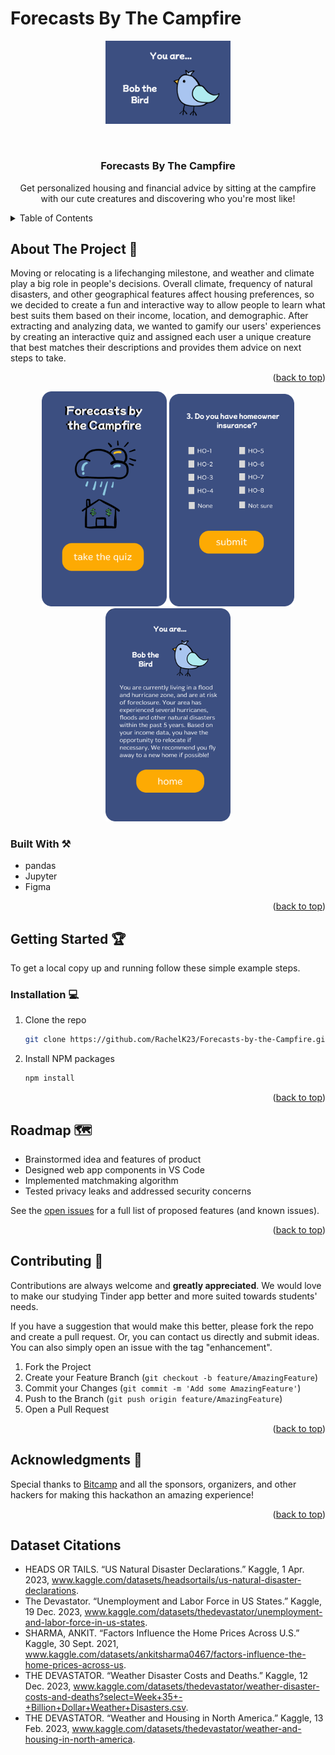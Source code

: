 # Forecasts By The Campfire

<a name="readme-top"></a>

<!-- PROJECT LOGO -->
<p align="center">
  <img src="Frame 12 (1).png" alt="app" width="200">
</p>
<br />
<div align="center">
  <a href="https://github.com/RachelK23/Forecasts-by-the-Campfire"></a>

<h3 align="center" font-size=36px>Forecasts By The Campfire</h3>

  <p align="center">
    Get personalized housing and financial advice by sitting at the campfire with our cute creatures and discovering who you're most like!
    <br />
  </p>
</div>

<!-- TABLE OF CONTENTS -->
<details>
  <summary>Table of Contents</summary>
  <ol>
    <li>
      <a href="#about-the-project">About The Project</a>
      <ul>
        <li><a href="#built-with">Built With</a></li>
      </ul>
    </li>
    <li>
      <a href="#getting-started">Getting Started</a>
      <ul>
        <li><a href="#installation">Installation</a></li>
      </ul>
    </li>
    <li><a href="#roadmap">Roadmap</a></li>
    <li><a href="#contributing">Contributing</a></li>
    <li><a href="#acknowledgments">Acknowledgments</a></li>
  </ol>
</details>

<!-- ABOUT THE PROJECT -->
## About The Project 📘

Moving or relocating is a lifechanging milestone, and weather and climate play a big role in people's decisions. Overall climate, frequency of natural disasters, and other geographical features affect housing preferences, so we decided to create a fun and interactive way to allow people to learn what best suits them based on their income, location, and demographic. After extracting and analyzing data, we wanted to gamify our users' experiences by creating an interactive quiz and assigned each user a unique creature that best matches their descriptions and provides them advice on next steps to take.
<p align="right">(<a href="#readme-top">back to top</a>)</p>

<p align="center">
  <img src="Frame 1.png" alt="app" width="200">
  <img src="Frame 4.png" alt="app" width="200">
  <img src="Frame 12.png" alt="app" width="200">
</p>

### Built With ⚒️

* pandas
* Jupyter
* Figma

<p align="right">(<a href="#readme-top">back to top</a>)</p>

<!-- GETTING STARTED -->
## Getting Started 🏆

To get a local copy up and running follow these simple example steps.

### Installation 💻

1. Clone the repo
   ```sh
   git clone https://github.com/RachelK23/Forecasts-by-the-Campfire.git
   ```
3. Install NPM packages
   ```sh
   npm install
   ```

<p align="right">(<a href="#readme-top">back to top</a>)</p>

<!-- ROADMAP -->
## Roadmap 🗺️

- Brainstormed idea and features of product
- Designed web app components in VS Code
- Implemented matchmaking algorithm
- Tested privacy leaks and addressed security concerns

See the [open issues](https://github.com/IreneL7/StudyTerp/issues) for a full list of proposed features (and known issues).

<p align="right">(<a href="#readme-top">back to top</a>)</p>

<!-- CONTRIBUTING -->
## Contributing 🤚

Contributions are always welcome and **greatly appreciated**. We would love to make our studying Tinder app better and more suited towards students' needs. 

If you have a suggestion that would make this better, please fork the repo and create a pull request. Or, you can contact us directly and submit ideas. You can also simply open an issue with the tag "enhancement".

1. Fork the Project
2. Create your Feature Branch (`git checkout -b feature/AmazingFeature`)
3. Commit your Changes (`git commit -m 'Add some AmazingFeature'`)
4. Push to the Branch (`git push origin feature/AmazingFeature`)
5. Open a Pull Request

<p align="right">(<a href="#readme-top">back to top</a>)</p>

<!-- ACKNOWLEDGMENTS -->
## Acknowledgments 💙

Special thanks to [Bitcamp](https://bit.camp/) and all the sponsors, organizers, and other hackers for making this hackathon an amazing experience!

<p align="right">(<a href="#readme-top">back to top</a>)</p>

## Dataset Citations
* HEADS OR TAILS. “US Natural Disaster Declarations.” Kaggle, 1 Apr. 2023, www.kaggle.com/datasets/headsortails/us-natural-disaster-declarations.
* The Devastator. “Unemployment and Labor Force in US States.” Kaggle, 19 Dec. 2023, www.kaggle.com/datasets/thedevastator/unemployment-and-labor-force-in-us-states.
* SHARMA, ANKIT. “Factors Influence the Home Prices Across U.S.” Kaggle, 30 Sept. 2021, www.kaggle.com/datasets/ankitsharma0467/factors-influence-the-home-prices-across-us.
* THE DEVASTATOR. “Weather Disaster Costs and Deaths.” Kaggle, 12 Dec. 2023, www.kaggle.com/datasets/thedevastator/weather-disaster-costs-and-deaths?select=Week+35+-+Billion+Dollar+Weather+Disasters.csv.
* THE DEVASTATOR. “Weather and Housing in North America.” Kaggle, 13 Feb. 2023, www.kaggle.com/datasets/thedevastator/weather-and-housing-in-north-america.
